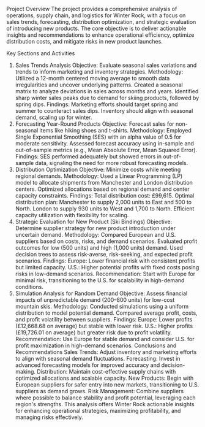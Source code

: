 Project Overview
The project provides a comprehensive analysis of operations, supply chain, and logistics for Winter Rock, with a focus on sales trends, forecasting, distribution optimization, and strategic evaluation of introducing new products. The core objective is to deliver actionable insights and recommendations to enhance operational efficiency, optimize distribution costs, and mitigate risks in new product launches.

Key Sections and Activities
1. Sales Trends Analysis
Objective: Evaluate seasonal sales variations and trends to inform marketing and inventory strategies.
Methodology:
Utilized a 12-month centered moving average to smooth data irregularities and uncover underlying patterns.
Created a seasonal matrix to analyze deviations in sales across months and years.
Identified sharp winter sales peaks due to demand for skiing products, followed by spring dips.
Findings:
Marketing efforts should target spring and summer to counteract sales dips.
Inventory should align with seasonal demand, scaling up for winter.
2. Forecasting Year-Round Products
Objective: Forecast sales for non-seasonal items like hiking shoes and t-shirts.
Methodology:
Employed Single Exponential Smoothing (SES) with an alpha value of 0.5 for moderate sensitivity.
Assessed forecast accuracy using in-sample and out-of-sample metrics (e.g., Mean Absolute Error, Mean Squared Error).
Findings:
SES performed adequately but showed errors in out-of-sample data, signaling the need for more robust forecasting models.
3. Distribution Optimization
Objective: Minimize costs while meeting regional demands.
Methodology:
Used a Linear Programming (LP) model to allocate shipments from Manchester and London distribution centers.
Optimized allocations based on regional demand and center capacity constraints.
Findings:
Total distribution cost: £99,615.
Optimal distribution plan:
Manchester to supply 2,000 units to East and 500 to North.
London to supply 930 units to West and 1,700 to North.
Efficient capacity utilization with flexibility for scaling.
4. Strategic Evaluation for New Product (Ski Bindings)
Objective: Determine supplier strategy for new product introduction under uncertain demand.
Methodology:
Compared European and U.S. suppliers based on costs, risks, and demand scenarios.
Evaluated profit outcomes for low (500 units) and high (1,000 units) demand.
Used decision trees to assess risk-averse, risk-seeking, and expected profit scenarios.
Findings:
Europe: Lower financial risk with consistent profits but limited capacity.
U.S.: Higher potential profits with fixed costs posing risks in low-demand scenarios.
Recommendation: Start with Europe for minimal risk, transitioning to the U.S. for scalability in high-demand conditions.
5. Simulation Analysis for Random Demand
Objective: Assess financial impacts of unpredictable demand (200–800 units) for low-cost mountain skis.
Methodology:
Conducted simulations using a uniform distribution to model potential demand.
Compared average profit, costs, and profit volatility between suppliers.
Findings:
Europe: Lower profits (£12,668.68 on average) but stable with lower risk.
U.S.: Higher profits (£19,726.01 on average) but greater risk due to profit volatility.
Recommendation: Use Europe for stable demand and consider U.S. for profit maximization in high-demand scenarios.
Conclusions and Recommendations
Sales Trends: Adjust inventory and marketing efforts to align with seasonal demand fluctuations.
Forecasting: Invest in advanced forecasting models for improved accuracy and decision-making.
Distribution: Maintain cost-effective supply chains with optimized allocations and scalable capacity.
New Products: Begin with European suppliers for safer entry into new markets, transitioning to U.S. suppliers as demand grows.
Risk Management: Combine suppliers where possible to balance stability and profit potential, leveraging each region's strengths.
This analysis offers Winter Rock actionable insights for enhancing operational strategies, maximizing profitability, and managing risks effectively.
